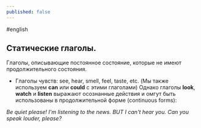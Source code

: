 ```yaml
---
published: false
---
```

\#english
## Статические глаголы.

Глаголы, описывающие постоянное состояние, которые не имеют продолжительного состояния.

- Глаголы чувств: see, hear, smell, feel, taste, etc. (Мы также используем **can** или **could** с этими глаголами)
Однако глаголы **look**, **watch** и **listen** выражают осознанные действия и омгут быть использованы в продолжительной форме (continuous forms):

_Be quiet please! I'm listening to the news. BUT I can't hear you. Can you speak
louder, please?_